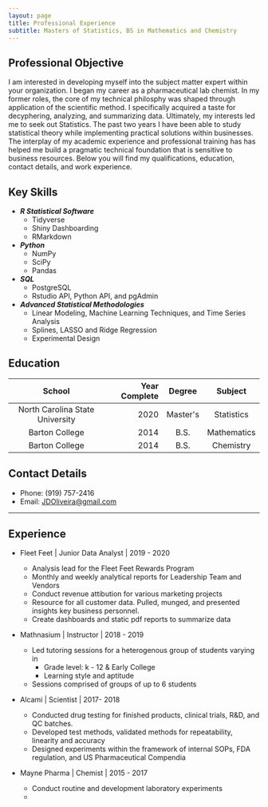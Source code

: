 ```yaml
---
layout: page
title: Professional Experience
subtitle: Masters of Statistics, BS in Mathematics and Chemistry
---
```


## Professional Objective
I am interested in developing myself into the subject matter expert within your organization. I began my career as a pharmaceutical lab chemist. In my former roles, the core of my technical philosphy was shaped through application of the scientific method. I specifically acquired a taste for decyphering, analyzing, and summarizing data. Ultimately, my interests led me to seek out Statistics. The past two years I have been able to study statistical theory while implementing practical solutions within businesses. The interplay of my academic experience and professional training has has helped me build a pragmatic technical foundation that is sensitive to business resources. Below you will find my qualifications, education, contact details, and work experience.

## Key Skills

- ***R Statistical Software***
    - Tidyverse
    - Shiny Dashboarding
    - RMarkdown
- ***Python***
    - NumPy
    - SciPy
    - Pandas
- ***SQL***
    - PostgreSQL
    - Rstudio API, Python API, and pgAdmin
- ***Advanced Statistical Methodologies***
    - Linear Modeling, Machine Learning Techniques, and Time Series Analysis
    - Splines, LASSO and Ridge Regression
    - Experimental Design

## Education

|            School                | Year Complete  | Degree    | Subject      |
| :------------------------------: | --------------:| :-------: | :----------: |
| North Carolina State University  |     2020       | Master's  | Statistics   |
| Barton College                   |     2014       | B.S.      | Mathematics  |
| Barton College                   |     2014       | B.S.      | Chemistry    |

## Contact Details
    
- Phone: (919) 757-2416
- Email: JDOliveira@gmail.com

---

## Experience

- Fleet Feet | Junior Data Analyst | 2019 - 2020
    - Analysis lead for the Fleet Feet Rewards Program
    - Monthly and weekly analytical reports for Leadership Team and Vendors
    - Conduct revenue attibution for various marketing projects
    - Resource for all customer data. Pulled, munged, and presented insights key business personnel.
    - Create dashboards and static pdf reports to summarize data

- Mathnasium | Instructor | 2018 - 2019
    - Led tutoring sessions for a heterogenous group of students varying in
        - Grade level: k - 12 & Early College
        - Learning style and aptitude
    - Sessions comprised of groups of up to 6 students

- Alcami | Scientist | 2017- 2018
    - Conducted drug testing for finished products, clinical trials, R&D, and QC batches.
    - Developed test methods, validated methods for repeatability, linearity and accuracy
    - Designed experiments within the framework of internal SOPs, FDA regulation, and US Pharmaceutical Compendia

- Mayne Pharma | Chemist | 2015 - 2017
    - Conduct routine and development laboratory experiments
    - 